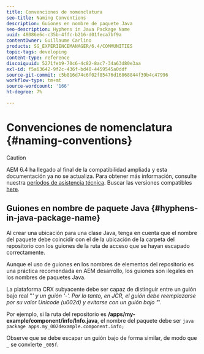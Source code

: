 ```yaml
---
title: Convenciones de nomenclatura
seo-title: Naming Conventions
description: Guiones en nombre de paquete Java
seo-description: Hyphens in Java Package Name
uuid: 48086e6c-c35b-4ffc-b216-d01feca7bf9a
contentOwner: Guillaume Carlino
products: SG_EXPERIENCEMANAGER/6.4/COMMUNITIES
topic-tags: developing
content-type: reference
discoiquuid: 5271feb9-70c6-4c82-8ac7-34a63d80e3aa
exl-id: f5a63642-9f2c-436f-bd40-4459545a0ddf
source-git-commit: c5b816d74c6f02f85476d16868844f39b4c47996
workflow-type: tm+mt
source-wordcount: '166'
ht-degree: 7%

---
```


# Convenciones de nomenclatura {#naming-conventions}

>[!CAUTION]
>
>AEM 6.4 ha llegado al final de la compatibilidad ampliada y esta documentación ya no se actualiza. Para obtener más información, consulte nuestra [períodos de asistencia técnica](https://helpx.adobe.com/es/support/programs/eol-matrix.html). Buscar las versiones compatibles [here](https://experienceleague.adobe.com/docs/).

## Guiones en nombre de paquete Java {#hyphens-in-java-package-name}

Al crear una ubicación para una clase Java, tenga en cuenta que el nombre del paquete debe coincidir con el de la ubicación de la carpeta del repositorio con los guiones de la ruta de acceso que se hayan escapado correctamente.

Aunque el uso de guiones en los nombres de elementos del repositorio es una práctica recomendada en AEM desarrollo, los guiones son ilegales en los nombres de paquetes Java.

La plataforma CRX subyacente debe ser capaz de distinguir entre un guión bajo real &quot;_&#39; y un guión &#39;-&#39;. Por lo tanto, en JCR, el guión debe reemplazarse por su valor Unicode (u002d) y evitarse con un guión bajo &quot;_&#39;.

Por ejemplo, si la ruta del repositorio es **/apps/my-example/component/info/Info.java**, el nombre del paquete debe ser `java package apps.my_002dexample.component.info;`

Observe que se debe escapar un guión bajo de forma similar, de modo que `_` se convierte `_005f`.
